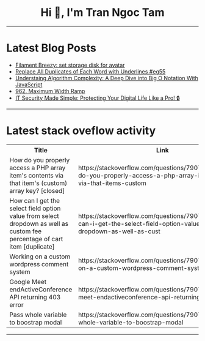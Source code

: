 <h1 align="center">Hi 👋, I'm Tran Ngoc Tam</h1>

---

# Latest Blog Posts 
<!-- BLOG-POST-LIST:START -->
- [Filament Breezy: set storage disk for avatar](https://dev.to/syahzul/filament-breezy-set-storage-disk-for-avatar-3ee7)
- [Replace All Duplicates of Each Word with Underlines #eg55](https://dev.to/esproc_spl/replace-all-duplicates-of-each-word-with-underlines-eg55-2e9n)
- [Understaing Algorithm Complexity: A Deep Dive into Big O Notation With JavaScript](https://dev.to/kevin-uehara/understaing-algorithm-complexity-a-deep-dive-into-big-o-notation-with-javascript-2f2o)
- [962. Maximum Width Ramp](https://dev.to/mdarifulhaque/962-maximum-width-ramp-2e56)
- [IT Security Made Simple: Protecting Your Digital Life Like a Pro! 🔒](https://dev.to/enzo_dechaene/it-security-made-simple-protecting-your-digital-life-like-a-pro-5f4g)
<!-- BLOG-POST-LIST:END -->

---

# Latest stack oveflow activity
<table>
  <tr><th>Title</th><th>Link</th></tr>
  <!-- STACKOVERFLOW:START --><tr><td>How do you properly access a PHP array item&#39;s contents via that item&#39;s &lpar;custom&rpar; array key? [closed]</td><td>https://stackoverflow.com/questions/79076515/how-do-you-properly-access-a-php-array-items-contents-via-that-items-custom</td></tr><tr><td>How can I get the select field option value from select dropdown as well as custom fee percentage of cart item [duplicate]</td><td>https://stackoverflow.com/questions/79076362/how-can-i-get-the-select-field-option-value-from-select-dropdown-as-well-as-cust</td></tr><tr><td>Working on a custom wordpress comment system</td><td>https://stackoverflow.com/questions/79076273/working-on-a-custom-wordpress-comment-system</td></tr><tr><td>Google Meet endActiveConference API returning 403 error</td><td>https://stackoverflow.com/questions/79076207/google-meet-endactiveconference-api-returning-403-error</td></tr><tr><td>Pass whole variable to boostrap modal</td><td>https://stackoverflow.com/questions/79075914/pass-whole-variable-to-boostrap-modal</td></tr><!-- STACKOVERFLOW:END -->
</table>

---


